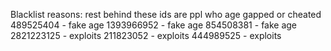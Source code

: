 Blacklist reasons:
rest behind these ids are ppl who age gapped or cheated
489525404 - fake age
1393966952 - fake age
854508381 - fake age
2821223125 - exploits
211823052 - exploits
444989525 - exploits
